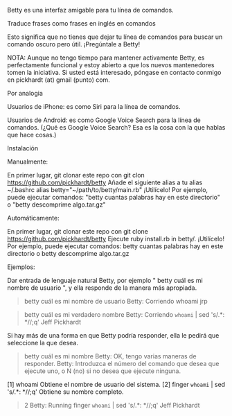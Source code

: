 Betty es una interfaz amigable para tu línea de comandos.

Traduce frases como frases en inglés en comandos 

Esto significa que no tienes que dejar tu línea de comandos para buscar un comando oscuro pero útil. ¡Pregúntale a Betty!

NOTA: Aunque no tengo tiempo para mantener activamente Betty, es perfectamente funcional y estoy abierto a que los nuevos
mantenedores tomen la iniciativa. Si usted está interesado, póngase en contacto conmigo en pickhardt (at) gmail (punto) com.

Por analogia

Usuarios de iPhone: es como Siri para la línea de comandos.

Usuarios de Android: es como Google Voice Search para la línea de comandos. 
(¿Qué es Google Voice Search? Esa es la cosa con la que hablas que hace cosas.)


Instalación

Manualmente:

En primer lugar, git clonar este repo con git clon https://github.com/pickhardt/betty
Añade el siguiente alias a tu alias  ~/.bashrc alias betty="~/path/to/betty/main.rb"
¡Utilícelo! Por ejemplo, puede ejecutar comandos: "betty cuantas palabras hay en este directorio" 
o "betty descomprime algo.tar.gz"


Automáticamente:

En primer lugar, git clonar este repo con git clone https://github.com/pickhardt/betty
Ejecute ruby install.rb in betty/.
¡Utilícelo! Por ejemplo, puede ejecutar comandos: betty cuantas palabras hay en este directorio o betty descomprime algo.tar.gz

Ejemplos:


Dar entrada de lenguaje natural Betty, por ejemplo " betty cuál es mi nombre de usuario ", y ella responde de la manera más apropiada.

> betty cuál es mi nombre de usuario
Betty: Corriendo whoami
jrp

> betty cuál es mi verdadero nombre
Betty: Corriendo `whoami` | sed 's/.*: *//;q'
Jeff Pickhardt


Si hay más de una forma en que Betty podría responder, ella le pedirá que seleccione la que desea.


> betty cuál es mi nombre
Betty: OK, tengo varias maneras de responder.
Betty: Introduzca el número del comando que desea que ejecute uno, o N (no) si no desea que ejecute ninguna.

[1] whoami
   Obtiene el nombre de usuario del sistema.
[2] finger `whoami` | sed 's/.*: *//;q'
    Obtiene su nombre completo.
> 2
Betty: Running finger `whoami` | sed 's/.*: *//;q'
Jeff Pickhardt
